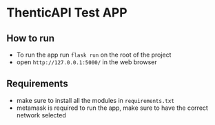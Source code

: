 # ThenticAPI Test APP

## How to run

- To run the app run `flask run` on the root of the project
- open `http://127.0.0.1:5000/` in the web browser

## Requirements

- make sure to install all the modules in `requirements.txt`
- metamask is required to run the app, make sure to have the correct network selected